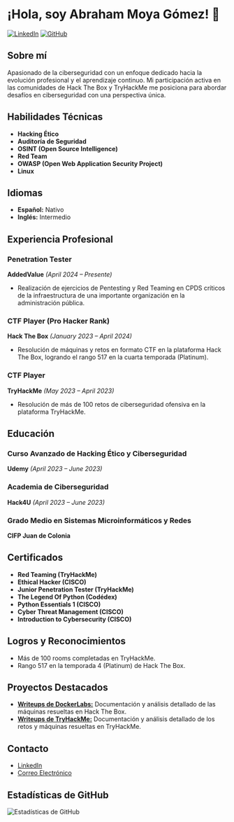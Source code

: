 # ¡Hola, soy Abraham Moya Gómez! 👋

[![LinkedIn](https://img.shields.io/badge/LinkedIn-0077B5?logo=linkedin&logoColor=white)](https://www.linkedin.com/in/abraham-moya-g%C3%B3mez-730180bb/)
[![GitHub](https://img.shields.io/badge/GitHub-181717?logo=github&logoColor=white)](https://github.com/NytroMG)

## Sobre mí
Apasionado de la ciberseguridad con un enfoque dedicado hacia la evolución profesional y el aprendizaje continuo. Mi participación activa en las comunidades de Hack The Box y TryHackMe me posiciona para abordar desafíos en ciberseguridad con una perspectiva única.

## Habilidades Técnicas
- **Hacking Ético**
- **Auditoría de Seguridad**
- **OSINT (Open Source Intelligence)**
- **Red Team**
- **OWASP (Open Web Application Security Project)**
- **Linux**

## Idiomas
- **Español:** Nativo
- **Inglés:** Intermedio

## Experiencia Profesional
### Penetration Tester
**AddedValue** _(April 2024 – Presente)_
- Realización de ejercicios de Pentesting y Red Teaming en CPDS críticos de la infraestructura de una importante organización en la administración pública.

### CTF Player (Pro Hacker Rank)
**Hack The Box** _(January 2023 – April 2024)_
- Resolución de máquinas y retos en formato CTF en la plataforma Hack The Box, logrando el rango 517 en la cuarta temporada (Platinum).

### CTF Player
**TryHackMe** _(May 2023 – April 2023)_
- Resolución de más de 100 retos de ciberseguridad ofensiva en la plataforma TryHackMe.

## Educación
### Curso Avanzado de Hacking Ético y Ciberseguridad
**Udemy** _(April 2023 – June 2023)_

### Academia de Ciberseguridad
**Hack4U** _(April 2023 – June 2023)_

### Grado Medio en Sistemas Microinformáticos y Redes
**CIFP Juan de Colonia**

## Certificados
- **Red Teaming (TryHackMe)**
- **Ethical Hacker (CISCO)**
- **Junior Penetration Tester (TryHackMe)**
- **The Legend Of Python (Codédex)**
- **Python Essentials 1 (CISCO)**
- **Cyber Threat Management (CISCO)**
- **Introduction to Cybersecurity (CISCO)**

## Logros y Reconocimientos
- Más de 100 rooms completadas en TryHackMe.
- Rango 517 en la temporada 4 (Platinum) de Hack The Box.

## Proyectos Destacados
- [**Writeups de DockerLabs:**](https://github.com/NytroMG/WriteUps/tree/main/DockerLabs) Documentación y análisis detallado de las máquinas resueltas en Hack The Box.
- [**Writeups de TryHackMe:**](https://github.com/NytroMG/WriteUps/tree/main/TryHackMe) Documentación y análisis detallado de los retos y máquinas resueltas en TryHackMe.

## Contacto
- [LinkedIn](https://www.linkedin.com/in/abraham-moya-g%C3%B3mez-730180bb/)
- [Correo Electrónico](mailto:nytromg@gmail.com)

## Estadísticas de GitHub
![Estadísticas de GitHub](https://github-readme-stats.vercel.app/api?username=NytroMG&show_icons=true&theme=radical)
